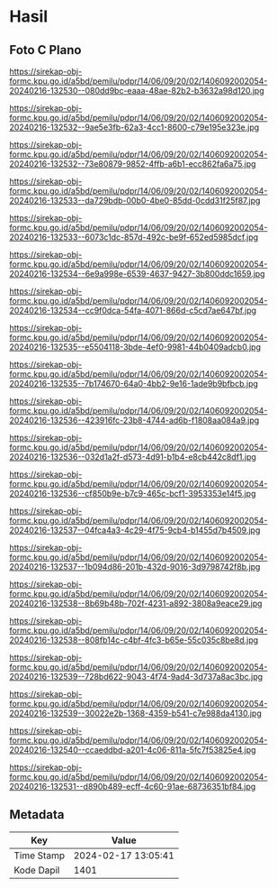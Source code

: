 # Hasil

## Foto C Plano

https://sirekap-obj-formc.kpu.go.id/a5bd/pemilu/pdpr/14/06/09/20/02/1406092002054-20240216-132530--080dd9bc-eaaa-48ae-82b2-b3632a98d120.jpg

https://sirekap-obj-formc.kpu.go.id/a5bd/pemilu/pdpr/14/06/09/20/02/1406092002054-20240216-132532--9ae5e3fb-62a3-4cc1-8600-c79e195e323e.jpg

https://sirekap-obj-formc.kpu.go.id/a5bd/pemilu/pdpr/14/06/09/20/02/1406092002054-20240216-132532--73e80879-9852-4ffb-a6b1-ecc862fa6a75.jpg

https://sirekap-obj-formc.kpu.go.id/a5bd/pemilu/pdpr/14/06/09/20/02/1406092002054-20240216-132533--da729bdb-00b0-4be0-85dd-0cdd31f25f87.jpg

https://sirekap-obj-formc.kpu.go.id/a5bd/pemilu/pdpr/14/06/09/20/02/1406092002054-20240216-132533--6073c1dc-857d-492c-be9f-652ed5985dcf.jpg

https://sirekap-obj-formc.kpu.go.id/a5bd/pemilu/pdpr/14/06/09/20/02/1406092002054-20240216-132534--6e9a998e-6539-4637-9427-3b800ddc1659.jpg

https://sirekap-obj-formc.kpu.go.id/a5bd/pemilu/pdpr/14/06/09/20/02/1406092002054-20240216-132534--cc9f0dca-54fa-4071-866d-c5cd7ae647bf.jpg

https://sirekap-obj-formc.kpu.go.id/a5bd/pemilu/pdpr/14/06/09/20/02/1406092002054-20240216-132535--e5504118-3bde-4ef0-9981-44b0409adcb0.jpg

https://sirekap-obj-formc.kpu.go.id/a5bd/pemilu/pdpr/14/06/09/20/02/1406092002054-20240216-132535--7b174670-64a0-4bb2-9e16-1ade9b9bfbcb.jpg

https://sirekap-obj-formc.kpu.go.id/a5bd/pemilu/pdpr/14/06/09/20/02/1406092002054-20240216-132536--423916fc-23b8-4744-ad6b-f1808aa084a9.jpg

https://sirekap-obj-formc.kpu.go.id/a5bd/pemilu/pdpr/14/06/09/20/02/1406092002054-20240216-132536--032d1a2f-d573-4d91-b1b4-e8cb442c8df1.jpg

https://sirekap-obj-formc.kpu.go.id/a5bd/pemilu/pdpr/14/06/09/20/02/1406092002054-20240216-132536--cf850b9e-b7c9-465c-bcf1-3953353e14f5.jpg

https://sirekap-obj-formc.kpu.go.id/a5bd/pemilu/pdpr/14/06/09/20/02/1406092002054-20240216-132537--04fca4a3-4c29-4f75-9cb4-b1455d7b4509.jpg

https://sirekap-obj-formc.kpu.go.id/a5bd/pemilu/pdpr/14/06/09/20/02/1406092002054-20240216-132537--1b094d86-201b-432d-9016-3d9798742f8b.jpg

https://sirekap-obj-formc.kpu.go.id/a5bd/pemilu/pdpr/14/06/09/20/02/1406092002054-20240216-132538--8b69b48b-702f-4231-a892-3808a9eace29.jpg

https://sirekap-obj-formc.kpu.go.id/a5bd/pemilu/pdpr/14/06/09/20/02/1406092002054-20240216-132538--808fb14c-c4bf-4fc3-b65e-55c035c8be8d.jpg

https://sirekap-obj-formc.kpu.go.id/a5bd/pemilu/pdpr/14/06/09/20/02/1406092002054-20240216-132539--728bd622-9043-4f74-9ad4-3d737a8ac3bc.jpg

https://sirekap-obj-formc.kpu.go.id/a5bd/pemilu/pdpr/14/06/09/20/02/1406092002054-20240216-132539--30022e2b-1368-4359-b541-c7e988da4130.jpg

https://sirekap-obj-formc.kpu.go.id/a5bd/pemilu/pdpr/14/06/09/20/02/1406092002054-20240216-132540--ccaeddbd-a201-4c06-811a-5fc7f53825e4.jpg

https://sirekap-obj-formc.kpu.go.id/a5bd/pemilu/pdpr/14/06/09/20/02/1406092002054-20240216-132531--d890b489-ecff-4c60-91ae-68736351bf84.jpg


## Metadata

| Key        | Value               |
| ---------- | ------------------- |
| Time Stamp | 2024-02-17 13:05:41 |
| Kode Dapil | 1401                |



